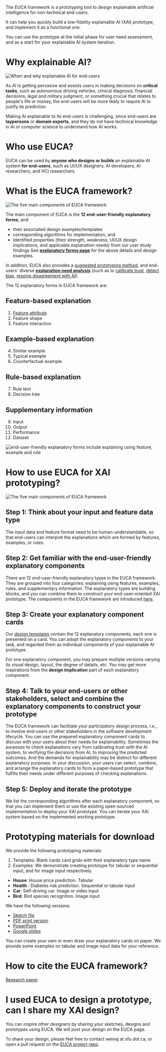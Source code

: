 The EUCA framework is a prototyping tool to design explainable artificial intelligence for non-technical end-users.

It can help you quickly build a low-fidelity explainable AI (XAI) prototype, and implement it as a functional one. 

You can use the prototype at the initial phase for user need assessment, and as a start for your explainable AI system iteration.

# Why explainable AI?

![When and why explainable AI for end-users](fig/why_xai.jpg)

As AI is getting pervasive and assists users in making decisions on **critical tasks**, such as autonomous driving vehicles, clinical diagnosis, financial decisions, legal and military judgment, or something crucial that relates to people's life or money, the end-users will be more likely to require AI to justify its prediction.

Making AI explainable to its end-users is challenging, since end-users are **laypersons** or **domain experts**, and they do not have technical knowledge in AI or computer science to understand how AI works.

# Who use EUCA?
EUCA can be used by **anyone who designs or builds** an explainable AI system **for end-users**, such as UI/UX designers, AI developers, AI researchers, and HCI researchers. 


# What is the EUCA framework?

![The five main components of EUCA framework](fig/euca_compo.jpg)

The main component of EUCA is the **12 end-user-friendly explanatory forms**, and
- their associated design examples/templates
- corresponding algorithms for implementation, and 
- identified properties (their strength, weakness, UI/UX design implications, and applicable explanation needs) from our user study findings 
See **[explanatory forms page](explanatory_form.md)** for the above details and design examples.

In addition, EUCA also provides a [suggested prototyping method](#prototyping), and end-users' diverse **[explanation need analysis](need.md)** (such as to [calibrate trust](need.md/#trust), [detect bias](need.md/#bias), [resolve disagreement with AI](need.md/#unexpected)).

The 12 explanatory forms in EUCA framework are:
## Feature-based explanation
1. [Feature attribute](explanatory_form.md/#fa)  
2. Feature shape
3. Feature interaction

## Example-based explanation
4. Similar example
5. Typical example
6. Counterfactual example

## Rule-based explanation
7. Rule text
8. Decision tree

## Supplementary information
9. Input
10. Output
11. Performance
12. Dataset

![end-user-friendly explanatory forms include explaining using feature, example and rule](fig/et.jpg)



# <a name="prototyping"></a> How to use EUCA for XAI prototyping?

![The five main components of EUCA framework](fig/euca_workflow.jpg)

## Step 1: Think about your input and feature data type
The input data and feature format need to be human-understandable, so that end-users can interpret the explanations which are formed by features, examples, or rules.

## Step 2:  Get familiar with the end-user-friendly explanatory components 
There are 12 end-user-friendly explanatory types in the EUCA framework. They are grouped into four categories: explaining using features, examples, rules, and supplementary information. The explanatory types are building blocks, and you can combine them to construct your end-user-oriented XAI prototype.
The components in the EUCA framework are introduced [here](#framework).


## Step 3:  Create your explanatory component cards

Our [design templates](#template) contain the 12 explanatory components, each one is presented on a card. You can adopt the explanatory components to your task, and regarded them as individual components of your explainable AI prototype. 

For one explanatory component, you may prepare multiple versions varying its visual design, layout, the degree of details, etc. You may get more inspirations from the **design implication** part of each explanatory component. 


## Step 4: Talk to your end-users or other stakeholders, select and combine the explanatory components to construct your prototype
The EUCA framework can facilitate your participatory design process, i.e., to involve end-users or other stakeholders in the software development lifecycle. You can use the prepared explanatory component cards to discuss with your users about their needs for explainability. Sometimes the purposes to check explanations vary from calibrating trust with the AI system, to verifying the decisions from AI, to improving the predicted outcomes. And the demands for explainability may be distinct for different explanatory purposes. In your discussion, your users can select, combine, and arrange the explanatory cards to form a paper-based prototype that fulfills their needs under different purposes of checking explanations. 


## Step 5: Deploy and iterate the prototype
We list the corresponding algorithms after each explanatory component, so that you can implement them or use the existing open-sourced implementation to deploy your XAI prototype. You can iterate your XAI system based on the implemented working prototype. 




# Prototyping materials for download
We provide the following prototyping materials:
1. Templates: Blank cards card grids with their explanatory type name
2. Examples: We demonstrate creating prototype for tabular or sequential input, and for image input respectively. 
* **House**: House price prediction. Tabular
* **Health** : Diabetes risk prediction. Sequential or tabular input
* **Car**: Self-driving car. Image or video input
* **Bird**: Bird species recognition. Image input

We have the following versions:
- [Sketch file]()
- [PDF print version]()      
- [PowerPoint]() 
- [Google slides]()

You can create your own or even draw your explanatory cards on paper.  We provide some examples on tabular and image input data for your reference.


# How to cite the EUCA framework?
[Research paper]()


# I used EUCA to design a prototype, can I share my XAI design?

You can inspire other designers by sharing your sketches, designs and prototypes using EUCA. We will post your design on the EUCA page.

To share your design, please feel free to contact weinaj at sfu dot ca, or open a pull request on the [EUCA project repo](https://github.com/weinajin/end-user-xai).


